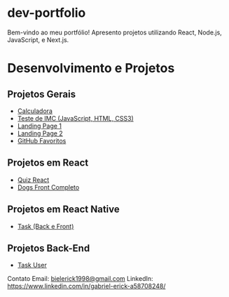 # dev-portfolio
Bem-vindo ao meu portfólio! Apresento projetos utilizando React, Node.js, JavaScript, e Next.js.


# Desenvolvimento e Projetos

## Projetos Gerais

- [Calculadora](https://GabrielErick1.github.io/estudo/calculadora/)
- [Teste de IMC (JavaScript, HTML, CSS3)](https://GabrielErick1.github.io/estudo/javaScript/testedeobsidade/)
- [Landing Page 1](https://GabrielErick1.github.io/estudo/htmlsite/site/)
- [Landing Page 2](https://GabrielErick1.github.io/estudo/htmlsite/sitenv/)
- [GitHub Favoritos](https://GabrielErick1.github.io/estudo/projetogit01/)

## Projetos em React

- [Quiz React](https://GabrielErick1.github.io/estudo/quiz/)
- [Dogs Front Completo](https://github.com/GabrielErick1/estudo/tree/main/dogs)

## Projetos em React Native

- [Task (Back e Front)](https://github.com/GabrielErick1/estudo/tree/main/nativetask)

## Projetos Back-End

- [Task User](https://github.com/GabrielErick1/estudo/tree/main/taskUser)

Contato
Email: bielerick1998@gmail.com
LinkedIn: https://www.linkedin.com/in/gabriel-erick-a58708248/